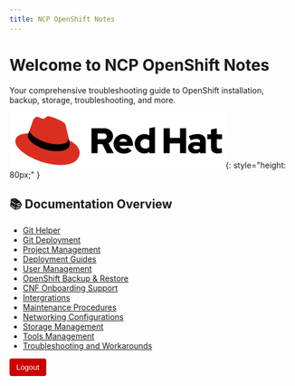 ```yaml
---
title: NCP OpenShift Notes
---
```


# Welcome to NCP OpenShift Notes

Your comprehensive troubleshooting guide to OpenShift installation, backup, storage, troubleshooting, and more.

![Red Hat Logo](images/logowhite.png){: style="height: 80px;" }

## 📚 Documentation Overview

- [Git Helper](git-helper/ncd-git-backup.md)
- [Git Deployment](git-helper/Deployment/git-server-deployment.md)
- [Project Management](openshift/projectmanagement/scope.md)
- [Deployment Guides](openshift/deployment/automation/nokia-site-config-fixes.md)
- [User Management](openshift/usermanagement/user-management.md)
- [OpenShift Backup & Restore](openshift/backup-restore/ACM-GEO-RED.md)
- [CNF Onboarding Support](openshift/CNF-onboarding-support/image-tls-issue.md)
- [Intergrations](openshift/Intergration/syslog.md)
- [Maintenance Procedures](openshift/maintenace/cluster-stop-start.md)
- [Networking Configurations](openshift/networking/metalb-troubleshooting.md)
- [Storage Management](openshift/storagemanagement/ceph-rebalanceissue.md)
- [Tools Management](openshift/tools-management-ts/ts-tools.md)
- [Troubleshooting and Workarounds](openshift/troubleshooting/ncomsa.md)



<button onclick="sessionStorage.removeItem('authenticated'); location.reload();"
        style="padding: 8px 12px; background-color: #cc0000; color: white; border: none; border-radius: 4px; cursor: pointer;">
  Logout
</button>